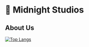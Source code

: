 # 🌙 Midnight Studios

## About Us
[![Top Langs](https://github-readme-stats.vercel.app/api/top-langs/?username=sxvlsl)](https://github.com/anuraghazra/github-readme-stats)
